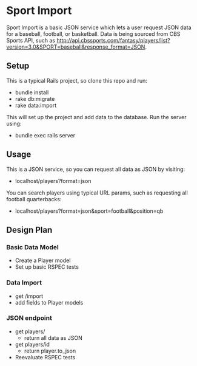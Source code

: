 # Sport Import
Sport Import is a basic JSON service which lets a user request JSON data for a baseball, football, or basketball. Data is being sourced from CBS Sports API, such as http://api.cbssports.com/fantasy/players/list?version=3.0&SPORT=baseball&response_format=JSON.

## Setup
This is a typical Rails project, so clone this repo and run:
* bundle install
* rake db:migrate
* rake data:import

This will set up the project and add data to the database. Run the server using:
* bundle exec rails server

## Usage
This is a JSON service, so you can request all data as JSON by visiting:
* localhost/players?format=json

You can search players using typical URL params, such as requesting all football quarterbacks:
* localhost/players?format=json&sport=football&position=qb

## Design Plan

### Basic Data Model
* Create a Player model
* Set up basic RSPEC tests

### Data Import
* get /import
* add fields to Player models

### JSON endpoint
* get players/
  * return all data as JSON
* get players/id
  * return player.to_json
* Reevaluate RSPEC tests

